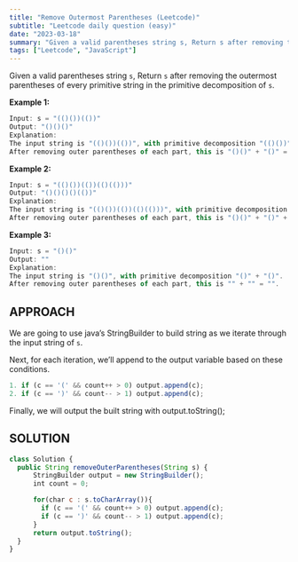 ```yaml
---
title: "Remove Outermost Parentheses (Leetcode)"
subtitle: "Leetcode daily question (easy)"
date: "2023-03-18"
summary: "Given a valid parentheses string s, Return s after removing the outermost parentheses of every primitive string in the primitive decomposition of s."
tags: ["Leetcode", "JavaScript"]
---
```


Given a valid parentheses string `s`, Return `s` after removing the outermost parentheses of every primitive string in the primitive decomposition of  `s`.

**Example 1:**

```js
Input: s = "(()())(())"
Output: "()()()"
Explanation:
The input string is "(()())(())", with primitive decomposition "(()())" + "(())".
After removing outer parentheses of each part, this is "()()" + "()" = "()()()".
```

**Example 2:**

```js
Input: s = "(()())(())(()(()))"
Output: "()()()()(())"
Explanation:
The input string is "(()())(())(()(()))", with primitive decomposition "(()())" + "(())" + "(()(()))".
After removing outer parentheses of each part, this is "()()" + "()" + "()(())" = "()()()()(())".
```

**Example 3:**

```js
Input: s = "()()"
Output: ""
Explanation:
The input string is "()()", with primitive decomposition "()" + "()".
After removing outer parentheses of each part, this is "" + "" = "".
```

## APPROACH

We are going to use java’s StringBuilder to build string as we iterate through the input string of `s`.

Next, for each iteration, we’ll append to the output variable based on these conditions.

```js
1. if (c == '(' && count++ > 0) output.append(c);
2. if (c == ')' && count-- > 1) output.append(c);
```

Finally, we will output the built string with output.toString();

## SOLUTION

```js
class Solution {
  public String removeOuterParentheses(String s) {
      StringBuilder output = new StringBuilder();
      int count = 0;

      for(char c : s.toCharArray()){
        if (c == '(' && count++ > 0) output.append(c);
        if (c == ')' && count-- > 1) output.append(c);
      }
      return output.toString();
  }
}
```
